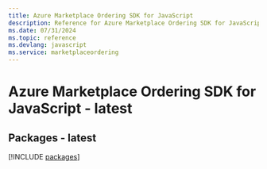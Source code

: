 ```yaml
---
title: Azure Marketplace Ordering SDK for JavaScript
description: Reference for Azure Marketplace Ordering SDK for JavaScript
ms.date: 07/31/2024
ms.topic: reference
ms.devlang: javascript
ms.service: marketplaceordering
---
```

# Azure Marketplace Ordering SDK for JavaScript - latest
## Packages - latest
[!INCLUDE [packages](marketplace-ordering-index.md)]